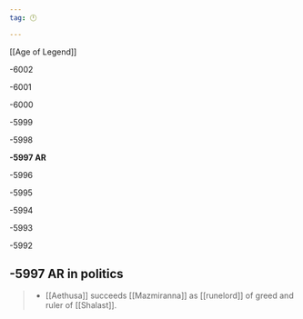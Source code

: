 ```yaml
---
tag: 🕛

---
```

[[Age of Legend]]


-6002

-6001

-6000

-5999

-5998

**-5997 AR**

-5996

-5995

-5994

-5993

-5992



## -5997 AR in politics

>  - [[Aethusa]] succeeds [[Mazmiranna]] as [[runelord]] of greed and ruler of [[Shalast]].






